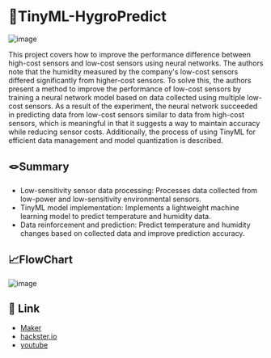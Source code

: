 # 📌TinyML-HygroPredict


![image](https://github.com/WzAcorn/TinyML-HygroPredict/assets/77008882/1ab07dca-223d-4527-aa2b-396b01b5bce7)


This project covers how to improve the performance difference between high-cost sensors and low-cost sensors using neural networks. The authors note that the humidity measured by the company's low-cost sensors differed significantly from higher-cost sensors. To solve this, the authors present a method to improve the performance of low-cost sensors by training a neural network model based on data collected using multiple low-cost sensors. As a result of the experiment, the neural network succeeded in predicting data from low-cost sensors similar to data from high-cost sensors, which is meaningful in that it suggests a way to maintain accuracy while reducing sensor costs. Additionally, the process of using TinyML for efficient data management and model quantization is described.




## 🪢Summary
- Low-sensitivity sensor data processing: Processes data collected from low-power and low-sensitivity environmental sensors.
- TinyML model implementation: Implements a lightweight machine learning model to predict temperature and humidity data.
- Data reinforcement and prediction: Predict temperature and humidity changes based on collected data and improve prediction accuracy.





## 📈FlowChart
![image](https://github.com/WzAcorn/TinyML-HygroPredict/assets/77008882/280a5b1c-7db5-4781-9c67-7eb634ab9a7c)





## 🔗 Link
- [Maker](https://maker.wiznet.io/Acorn_/projects/tinyml%2Dhygropredict%2D1%2Ddata%2Dvisualization%2Dand%2Dvalidation/)
- [hackster.io](https://www.hackster.io/dbsghd3820/tinyml-using-low-sensitivity-sensor-to-predict-high-per-f9154f)
- [youtube](https://www.youtube.com/watch?v=K8MrS-Cnfuw)










